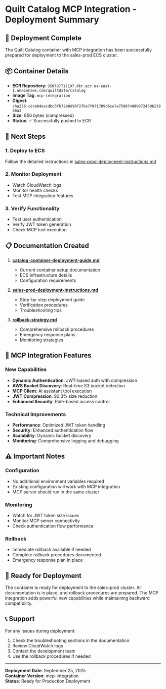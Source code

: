 # Quilt Catalog MCP Integration - Deployment Summary

## 🎯 Deployment Complete

The Quilt Catalog container with MCP integration has been successfully prepared for deployment to the sales-prod ECS cluster.

## 📦 Container Details

- **ECR Repository**: `850787717197.dkr.ecr.us-east-1.amazonaws.com/quiltdata/catalog`
- **Image Tag**: `mcp-integration`
- **Digest**: `sha256:cdce04aacdbd3fb72b0d96f27ba7f871789d6ce7a759874009072450623866a3`
- **Size**: 856 bytes (compressed)
- **Status**: ✅ Successfully pushed to ECR

## 🚀 Next Steps

### 1. Deploy to ECS
Follow the detailed instructions in [sales-prod-deployment-instructions.md](./sales-prod-deployment-instructions.md)

### 2. Monitor Deployment
- Watch CloudWatch logs
- Monitor health checks
- Test MCP integration features

### 3. Verify Functionality
- Test user authentication
- Verify JWT token generation
- Check MCP tool execution

## 📋 Documentation Created

1. **[catalog-container-deployment-guide.md](./catalog-container-deployment-guide.md)**
   - Current container setup documentation
   - ECS infrastructure details
   - Configuration requirements

2. **[sales-prod-deployment-instructions.md](./sales-prod-deployment-instructions.md)**
   - Step-by-step deployment guide
   - Verification procedures
   - Troubleshooting tips

3. **[rollback-strategy.md](./rollback-strategy.md)**
   - Comprehensive rollback procedures
   - Emergency response plans
   - Monitoring strategies

## 🔧 MCP Integration Features

### New Capabilities
- **Dynamic Authentication**: JWT-based auth with compression
- **AWS Bucket Discovery**: Real-time S3 bucket detection
- **MCP Client**: AI assistant tool execution
- **JWT Compression**: 90.3% size reduction
- **Enhanced Security**: Role-based access control

### Technical Improvements
- **Performance**: Optimized JWT token handling
- **Security**: Enhanced authentication flow
- **Scalability**: Dynamic bucket discovery
- **Monitoring**: Comprehensive logging and debugging

## ⚠️ Important Notes

### Configuration
- No additional environment variables required
- Existing configuration will work with MCP integration
- MCP server should run in the same cluster

### Monitoring
- Watch for JWT token size issues
- Monitor MCP server connectivity
- Check authentication flow performance

### Rollback
- Immediate rollback available if needed
- Complete rollback procedures documented
- Emergency response plan in place

## 🎉 Ready for Deployment

The container is ready for deployment to the sales-prod cluster. All documentation is in place, and rollback procedures are prepared. The MCP integration adds powerful new capabilities while maintaining backward compatibility.

## 📞 Support

For any issues during deployment:
1. Check the troubleshooting sections in the documentation
2. Review CloudWatch logs
3. Contact the development team
4. Use the rollback procedures if needed

---

**Deployment Date**: September 25, 2025  
**Container Version**: mcp-integration  
**Status**: Ready for Production Deployment


